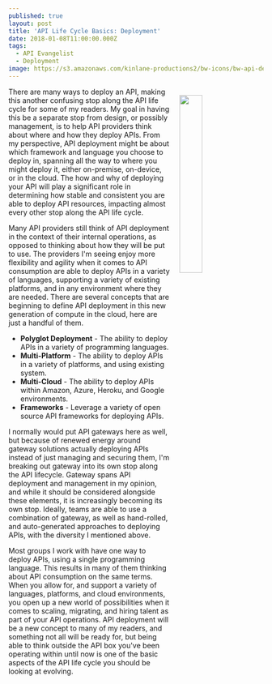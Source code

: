 ```yaml
---
published: true
layout: post
title: 'API Life Cycle Basics: Deployment'
date: 2018-01-08T11:00:00.000Z
tags:
  - API Evangelist
  - Deployment
image: https://s3.amazonaws.com/kinlane-productions2/bw-icons/bw-api-deployment.png
---
```

<p><img src="https://s3.amazonaws.com/kinlane-productions2/bw-icons/bw-api-deployment.png" align="right" width="30%" style="padding: 15px;" /></p>There are many ways to deploy an API, making this another confusing stop along the API life cycle for some of my readers. My goal in having this be a separate stop from design, or possibly management, is to help API providers think about where and how they deploy APIs. From my perspective, API deployment might be about which framework and language you choose to deploy in, spanning all the way to where you might deploy it, either on-premise, on-device, or in the cloud. The how and why of deploying your API will play a significant role in determining how stable and consistent you are able to deploy API resources, impacting almost every other stop along the API life cycle.

Many API providers still think of API deployment in the context of their internal operations, as opposed to thinking about how they will be put to use. The providers I'm seeing enjoy more flexibility and agility when it comes to API consumption are able to deploy APIs in a variety of languages, supporting a variety of existing platforms, and in any environment where they are needed. There are several concepts that are beginning to define API deployment in this new generation of compute in the cloud, here are just a handful of them.

- **Polyglot Deployment** - The ability to deploy APIs in a variety of programming languages.
- **Multi-Platform** - The ability to deploy APIs in a variety of platforms, and using existing system.
- **Multi-Cloud** - The ability to deploy APIs within Amazon, Azure, Heroku, and Google environments.
- **Frameworks** - Leverage a variety of open source API frameworks for deploying APIs.

I normally would put API gateways here as well, but because of renewed energy around gateway solutions actually deploying APIs instead of just managing and securing them, I'm breaking out gateway into its own stop along the API lifecycle. Gateway spans API deployment and management in my opinion, and while it should be considered alongside these elements, it is increasingly becoming its own stop. Ideally, teams are able to use a combination of gateway, as well as hand-rolled, and auto-generated approaches to deploying APIs, with the diversity I mentioned above.

Most groups I work with have one way to deploy APIs, using a single programming language. This results in many of them thinking about API consumption on the same terms. When you allow for, and support a variety of languages, platforms, and cloud environments, you open up a new world of possibilities when it comes to scaling, migrating, and hiring talent as part of your API operations. API deployment will be a new concept to many of my readers, and something not all will be ready for, but being able to think outside the API box you've been operating within until now is one of the basic aspects of the API life cycle you should be looking at evolving.

